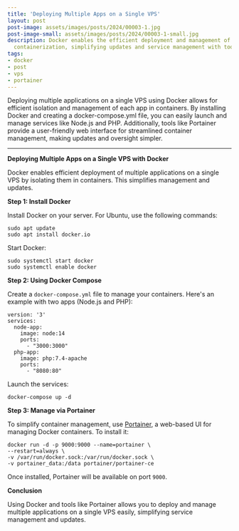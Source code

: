 ```yaml
---
title: 'Deploying Multiple Apps on a Single VPS'
layout: post
post-image: assets/images/posts/2024/00003-1.jpg
post-image-small: assets/images/posts/2024/00003-1-small.jpg
description: Docker enables the efficient deployment and management of multiple applications on a single VPS through 
  containerization, simplifying updates and service management with tools like Portainer.
tags:
- docker
- post
- vps
- portainer
---
```


Deploying multiple applications on a single VPS using Docker allows for efficient isolation and management of each app 
in containers. By installing Docker and creating a docker-compose.yml file, you can easily launch and manage services 
like Node.js and PHP. Additionally, tools like Portainer provide a user-friendly web interface for streamlined 
container management, making updates and oversight simpler.

---

<b>Deploying Multiple Apps on a Single VPS with Docker</b>

Docker enables efficient deployment of multiple applications on a single VPS by isolating them in containers. This simplifies management and updates.

<b>Step 1: Install Docker</b>

Install Docker on your server. For Ubuntu, use the following commands:

<pre><code>sudo apt update
sudo apt install docker.io</code></pre>

Start Docker:

<pre><code>sudo systemctl start docker
sudo systemctl enable docker</code></pre>

<b>Step 2: Using Docker Compose</b>

Create a <code>docker-compose.yml</code> file to manage your containers. Here's an example with two apps (Node.js and PHP):

<pre><code>version: '3'
services:
  node-app:
    image: node:14
    ports:
      - "3000:3000"
  php-app:
    image: php:7.4-apache
    ports:
      - "8080:80"</code></pre>

Launch the services:

<pre><code>docker-compose up -d</code></pre>

<b>Step 3: Manage via Portainer</b>

To simplify container management, use <a href="https://www.portainer.io/">Portainer</a>, a web-based UI for managing Docker containers. To install it:

<pre><code>docker run -d -p 9000:9000 --name=portainer \
--restart=always \
-v /var/run/docker.sock:/var/run/docker.sock \
-v portainer_data:/data portainer/portainer-ce</code></pre>

Once installed, Portainer will be available on port <code>9000</code>.

<b>Conclusion</b>

Using Docker and tools like Portainer allows you to deploy and manage multiple applications on a single VPS easily, simplifying service management and updates.
